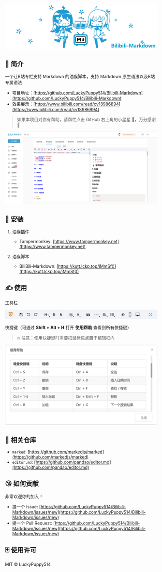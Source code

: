 ![banner](https://github.com/LuckyPuppy514/pic-bed/raw/main/common/banner.png)

## 🌟 简介

一个让B站专栏支持 Markdown 的油猴脚本，支持 Markdown 原生语法以及B站专属语法

- 项目地址：[https://github.com/LuckyPuppy514/Bilibili-Markdown](https://github.com/LuckyPuppy514/Bilibili-Markdown)
- 效果展示：[https://www.bilibili.com/read/cv18986894](https://www.bilibili.com/read/cv18986894)

> 如果本项目对你有帮助，请帮忙点击 GitHub 右上角的小星星 🌟，万分感谢 🙏

![cc63b86d08f4b845a8ea9eefed8741f7153c675a](https://github.com/LuckyPuppy514/pic-bed/raw/main/common/cc63b86d08f4b845a8ea9eefed8741f7153c675a.png)

## 🐳 安装

1. 油猴插件
   - Tampermonkey: [https://www.tampermonkey.net](https://www.tampermonkey.net)  

2. 油猴脚本
   - BiliBili-Markdown: [https://kutt.lckp.top/iMmSf0](https://kutt.lckp.top/iMmSf0)  

## ✍️ 使用

工具栏

![51589f818d3d203d3c6260764354289a11abf772](https://github.com/LuckyPuppy514/pic-bed/raw/main/common/51589f818d3d203d3c6260764354289a11abf772.png)

快捷键（可通过 **Shift + Alt + H** 打开 **使用帮助** 查看到所有快捷键）

> 🔥 注意：使用快捷键时需要把鼠标焦点置于编辑框内

![d8ab885fe2b2541e990c2a9dfb0d04240a7852b7](https://github.com/LuckyPuppy514/pic-bed/raw/main/common/d8ab885fe2b2541e990c2a9dfb0d04240a7852b7.png)

## 👏 相关仓库

- `marked`: [https://github.com/markedjs/marked](https://github.com/markedjs/marked)
- `editor.md`: [https://github.com/pandao/editor.md](https://github.com/pandao/editor.md)

## 😘 如何贡献

非常欢迎你的加入！

- 提一个 Issue: [https://github.com/LuckyPuppy514/Bilibili-Markdown/issues/new](https://github.com/LuckyPuppy514/Bilibili-Markdown/issues/new)
- 提一个 Pull Request: [https://github.com/LuckyPuppy514/Bilibili-Markdown/issues/new](https://github.com/LuckyPuppy514/Bilibili-Markdown/issues/new)

## 🃏 使用许可

MIT © LuckyPuppy514
